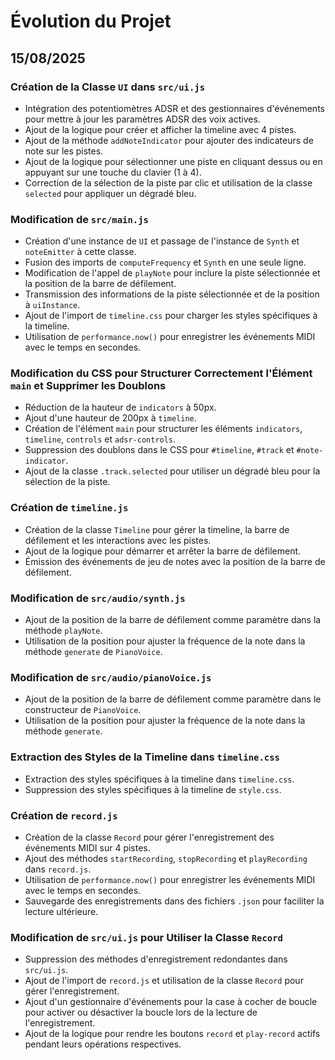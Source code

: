 # Évolution du Projet

## 15/08/2025

### Création de la Classe `UI` dans `src/ui.js`
- Intégration des potentiomètres ADSR et des gestionnaires d'événements pour mettre à jour les paramètres ADSR des voix actives.
- Ajout de la logique pour créer et afficher la timeline avec 4 pistes.
- Ajout de la méthode `addNoteIndicator` pour ajouter des indicateurs de note sur les pistes.
- Ajout de la logique pour sélectionner une piste en cliquant dessus ou en appuyant sur une touche du clavier (1 à 4).
- Correction de la sélection de la piste par clic et utilisation de la classe `selected` pour appliquer un dégradé bleu.

### Modification de `src/main.js`
- Création d'une instance de `UI` et passage de l'instance de `Synth` et `noteEmitter` à cette classe.
- Fusion des imports de `computeFrequency` et `Synth` en une seule ligne.
- Modification de l'appel de `playNote` pour inclure la piste sélectionnée et la position de la barre de défilement.
- Transmission des informations de la piste sélectionnée et de la position à `uiInstance`.
- Ajout de l'import de `timeline.css` pour charger les styles spécifiques à la timeline.
- Utilisation de `performance.now()` pour enregistrer les événements MIDI avec le temps en secondes.

### Modification du CSS pour Structurer Correctement l'Élément `main` et Supprimer les Doublons
- Réduction de la hauteur de `indicators` à 50px.
- Ajout d'une hauteur de 200px à `timeline`.
- Création de l'élément `main` pour structurer les éléments `indicators`, `timeline`, `controls` et `adsr-controls`.
- Suppression des doublons dans le CSS pour `#timeline`, `#track` et `#note-indicator`.
- Ajout de la classe `.track.selected` pour utiliser un dégradé bleu pour la sélection de la piste.

### Création de `timeline.js`
- Création de la classe `Timeline` pour gérer la timeline, la barre de défilement et les interactions avec les pistes.
- Ajout de la logique pour démarrer et arrêter la barre de défilement.
- Émission des événements de jeu de notes avec la position de la barre de défilement.

### Modification de `src/audio/synth.js`
- Ajout de la position de la barre de défilement comme paramètre dans la méthode `playNote`.
- Utilisation de la position pour ajuster la fréquence de la note dans la méthode `generate` de `PianoVoice`.

### Modification de `src/audio/pianoVoice.js`
- Ajout de la position de la barre de défilement comme paramètre dans le constructeur de `PianoVoice`.
- Utilisation de la position pour ajuster la fréquence de la note dans la méthode `generate`.

### Extraction des Styles de la Timeline dans `timeline.css`
- Extraction des styles spécifiques à la timeline dans `timeline.css`.
- Suppression des styles spécifiques à la timeline de `style.css`.

### Création de `record.js`
- Création de la classe `Record` pour gérer l'enregistrement des événements MIDI sur 4 pistes.
- Ajout des méthodes `startRecording`, `stopRecording` et `playRecording` dans `record.js`.
- Utilisation de `performance.now()` pour enregistrer les événements MIDI avec le temps en secondes.
- Sauvegarde des enregistrements dans des fichiers `.json` pour faciliter la lecture ultérieure.

### Modification de `src/ui.js` pour Utiliser la Classe `Record`
- Suppression des méthodes d'enregistrement redondantes dans `src/ui.js`.
- Ajout de l'import de `record.js` et utilisation de la classe `Record` pour gérer l'enregistrement.
- Ajout d'un gestionnaire d'événements pour la case à cocher de boucle pour activer ou désactiver la boucle lors de la lecture de l'enregistrement.
- Ajout de la logique pour rendre les boutons `record` et `play-record` actifs pendant leurs opérations respectives.
